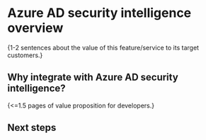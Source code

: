 # Azure AD security intelligence overview

{1-2 sentences about the value of this feature/service to its target customers.} 

## Why integrate with Azure AD security intelligence?

{<=1.5 pages of value proposition for developers.}

## Next steps
